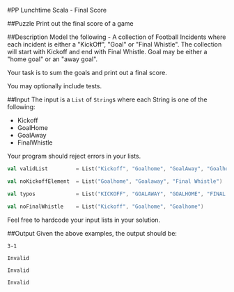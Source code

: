 #PP Lunchtime Scala - Final Score

##Puzzle
Print out the final score of a game

##Description
Model the following - A collection of Football Incidents where each incident is either a "KickOff", "Goal" or "Final Whistle".
The collection will start with Kickoff and end with Final Whistle.
Goal may be either a "home goal" or an "away goal".

Your task is to sum the goals and print out a final score.

You may optionally include tests.

##Input
The input is a ```List``` of ```String```s where each String is one of the following:
* Kickoff
* GoalHome
* GoalAway
* FinalWhistle

Your program should reject errors in your lists.

```scala
val validList         = List("Kickoff", "Goalhome", "GoalAway", "Goalhome", "Goalhome", "Final Whistle")

val noKickoffElement  = List("Goalhome", "Goalaway", "Final Whistle")

val typos             = List("KICKOFF", "GOALAWAY", "GOALHOME", "FINAL WHISTLE")

val noFinalWhistle    = List("Kickoff", "Goalhome", "Goalhome")
```

Feel free to hardcode your input lists in your solution.

##Output
Given the above examples, the output should be:
```
3-1

Invalid

Invalid

Invalid
```
